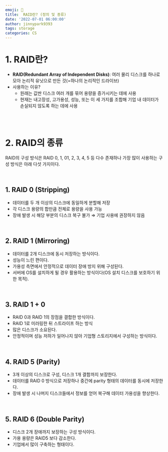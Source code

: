 ```yaml
---
emoji: 💫
title:  RAID란? (정의 및 종류)
date: '2022-07-01 06:00:00'
author: jinnypark9393
tags: storage
categories: CS
---
```


# 1. RAID란?

- **RAID(Redundant Array of Independent Disks)**: 여러 물리 디스크를 하나로 모아 논리적 유닛으로 만든 것(=하나의 논리적인 드라이브)
- 사용하는 이유?
    - 원래는 값싼 디스크 여러 개를 묶어 용량을 증가시키는 데에 사용
    - 현재는 내고장성, 고가용성, 성능, 또는 이 세 가지를 조합해 기업 내 데이터가 손실되지 않도록 하는 데에 사용

<br/><br/>

# 2. RAID의 종류

RAID의 구성 방식은 RAID 0, 1, 01, 2, 3, 4, 5 등 다수 존재하나 가장 많이 사용하는 구성 방식은 아래 다섯 가지이다.

<br/>

## 1. RAID 0 (Stripping)

- 데이터를 두 개 이상의 디스크에 동일하게 분할해 저장
- 각 디스크 용량의 합만큼 전체로 용량을 사용 가능
- 장애 발생 시 해당 부분의 디스크 복구 불가 ⇒ 기업 사용에 권장하지 않음

<br/>

## 2. RAID 1 (Mirroring)

- 데이터를 2개 디스크에 동시 저장하는 방식이다.
- 성능이 느린 편이다.
- 가용성 측면에서 안정적으로 데이터 장애 방지 위해 구성된다.
- 서버에 OS를 설치하게 될 경우 활용하는 방식이다(OS 설치 디스크를 보호하기 위한 목적).

<br/>

## 3. RAID 1 + 0

- RAID 0과 RAID 1의 장점을 결합한 방식이다.
- RAID 1로 미러링한 뒤 스트라이프 하는 방식
- 많은 디스크가 소요된다.
- 안정적이며 성능 저하가 일어나지 않아 기업형 스토리지에서 구성하는 방식이다.

<br/>

## 4. RAID 5 (Parity)

- 3개 이상의 디스크로 구성, 디스크 1개 결함까지 보장한다.
- 데이터를 RAID 0 방식으로 저장하나 중간에 parity 형태의 데이터를 동시에 저장한다.
- 장애 발생 시 나머지 디스크들에서 정보를 얻어 복구해 데이터 가용성을 향상한다.

<br/>

## 5. RAID 6 (Double Parity)

- 디스크 2개 장애까지 보장하는 구성 방식이다.
- 가용 용량은 RAID5 보다 감소한다.
- 기업에서 많이 구축하는 형태이다.

<br/><br/>